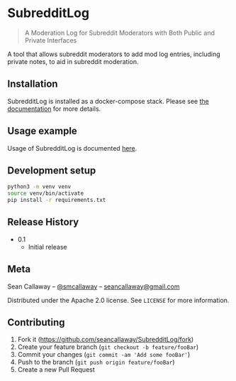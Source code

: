 # SubredditLog
> A Moderation Log for Subreddit Moderators with Both Public and Private Interfaces

A tool that allows subreddit moderators to add mod log entries, including private notes, to aid in subreddit moderation.

## Installation

SubredditLog is installed as a docker-compose stack. Please see [the documentation](docs/installation/index.md) for 
more details.

## Usage example

Usage of SubredditLog is documented [here](docs/usage/index.md).

## Development setup

```sh
python3 -m venv venv
source venv/bin/activate
pip install -r requirements.txt
```

## Release History

- 0.1
  - Initial release

## Meta

Sean Callaway – [@smcallaway](https://twitter.com/smcallaway) – seancallaway@gmail.com

Distributed under the Apache 2.0 license. See ``LICENSE`` for more information.

## Contributing

1. Fork it (<https://github.com/seancallaway/SubredditLog/fork>)
2. Create your feature branch (`git checkout -b feature/fooBar`)
3. Commit your changes (`git commit -am 'Add some fooBar'`)
4. Push to the branch (`git push origin feature/fooBar`)
5. Create a new Pull Request

<!-- Markdown link & img dfn's -->
[wiki]: https://github.com/seancallaway/SubredditLog/wiki
